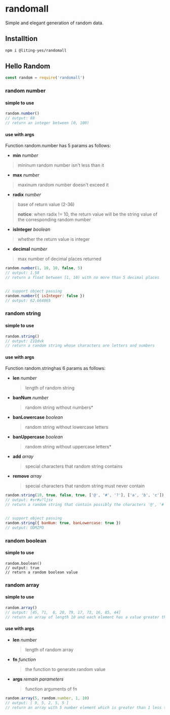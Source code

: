 # randomall

Simple and elegant generation of random data.

## Installtion

```sh
npm i @liting-yes/randomall
```

## Hello Random

```js
const random = require('randomall')
```

### random number

#### simple to use

```js
random.number()
// output: 88
// return an integer between [0, 100)
```

#### use with args

Function random.number has 5 params as follows:

- **min** *number*

> mininum random number isn't less than it

- **max** *number*

> maxinum random number doesn't exceed it

- **radix** *number*

> base of return value (2-36)
>
> **notice**: when radix != 10, the return value will be the string value of the corresponding random number

- **isInteger** *boolean*

> whether the return value is integer

- **decimal** *number*

> max number of decimal places returned

```js
random.number(1, 10, 10, false, 5)
// output: 1.58
// return a float between [1, 10) with no more than 5 decimal places


// support object passing
random.number({ isInteger: false })
// output: 62.664065
```

### random string

#### simple to use

```js
random.string()
// output: Z1Qdvk
// return a random string whose characters are letters and numbers
```

#### use with args

Function random.stringhas 6 params as follows:

- **len** *number*

  > length of random string

- **banNum** *number*

  > random string without numbers*

- **banLowercase** *boolean*

  > random string without lowercase letters

- **banUppercase** *boolean*

  > random string without uppercase letters*

- **add** *array*

  > special characters that random string contains

- **remove** *array*

  > special characters that random string must never contain

```js
random.string(10, true, false, true, ['@', '#', '?'], ['a', 'b', 'c'])
// output: #sr#u?ljsv
// return a random string that contain possibly the characters '@', '#', '? ' and no digits, uppercase letters, 'a', 'b', 'c'


// support object passing
random.string({ banNum: true, banLowercase: true })
// output: ODMZPO
```

### random boolean

#### simple to use

```
random.boolean()
// output: true
// return a random boolean value
```

### random array

#### simple to use

```js
random.array()
// output: [45, 71,  8, 20, 79, 17, 73, 16, 85, 44]
// return an array of length 10 and each element has a value greater than 0 and less than 100
```

#### use with args

- **len** *number*

  > length of random array

- **fn** *function* 

  > the function to generate random value

- **args** *remain parameters*

  > function arguments of fn

```js
random.array(5, random.number, 1, 10)
// output: [ 9, 5, 2, 5, 5 ]
// return an array with 5 number element which is greater than 1 less than 10
```
